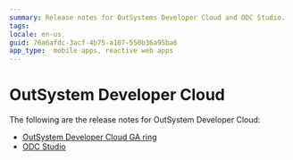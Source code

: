 ```yaml
---
summary: Release notes for OutSystems Developer Cloud and ODC Studio.
tags:
locale: en-us
guid: 76a6afdc-3acf-4b75-a107-550b36a95ba6
app_type:  mobile apps, reactive web apps
---
```


# OutSystem Developer Cloud

The following are the release notes for OutSystem Developer Cloud:

* [OutSystem Developer Cloud GA ring](ga/ga.md)
* [ODC Studio](odc-studio/odcstudio.md)
